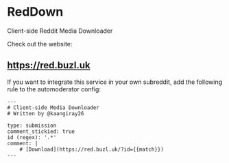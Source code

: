 # RedDown
Client-side Reddit Media Downloader

Check out the website:
## https://red.buzl.uk

If you want to integrate this service in your own subreddit, add the following rule to the automoderator config:
```
---
# Client-side Media Downloader
# Written by @kaangiray26

type: submission
comment_stickied: true
id (regex): '.*'
comment: |
    # [Download](https://red.buzl.uk/?id={{match}})
---
```
